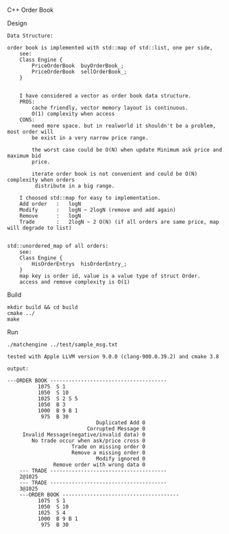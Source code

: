 C++ Order Book

Design

    Data Structure:

    order book is implemented with std::map of std::list, one per side,
        see:
        Class Engine {
            PriceOrderBook  buyOrderBook_;
            PriceOrderBook  sellOrderBook_;
        }


        I have considered a vector as order book data structure.
        PROS:
            cache friendly, vector memory layout is continuous.
            O(1) complexity when access
        CONS:
            need more space. but in realworld it shouldn't be a problem, most order will
            be exist in a very narrow price range.

            the worst case could be O(N) when update Minimum ask price and maximum bid
            price.

            iterate order book is not convenient and could be O(N) complexity when orders
             distribute in a big range.

        I choosed std::map for easy to implementation.
        Add order   :   logN
        Modify      :   logN ~ 2logN (remove and add again)
        Remove      :   logN
        Trade       :   2logN ~ 2 O(N) (if all orders are same price, map will degrade to list)


    std::unordered_map of all orders:
        see:
        Class Engine {
            HisOrderEntrys  hisOrderEntry_;
        }
        map key is order id, value is a value type of struct Order.
        access and remove complexity is O(1)

Build

    mkdir build && cd build
    cmake ../
    make


Run

    ./matchengine ../test/sample_msg.txt

    tested with Apple LLVM version 9.0.0 (clang-900.0.39.2) and cmake 3.8

    output:

    ---ORDER BOOK --------------------------------------
              1075  S 1
              1050  S 10
              1025  S 2 S 5
              1050  B 3
              1000  B 9 B 1
               975  B 30
                                 Duplicated Add 0
                              Corrupted Message 0
         Invalid Message(negative/invalid data) 0
            No trade occur when ask/price cross 0
                         Trade on missing order 0
                         Remove a missing order 0
                                 Modify ignored 0
                   Remove order with wrong data 0
        --- TRADE --------------------------------------
        2@1025
        --- TRADE --------------------------------------
        3@1025
        ---ORDER BOOK --------------------------------------
              1075  S 1
              1050  S 10
              1025  S 4
              1000  B 9 B 1
               975  B 30

